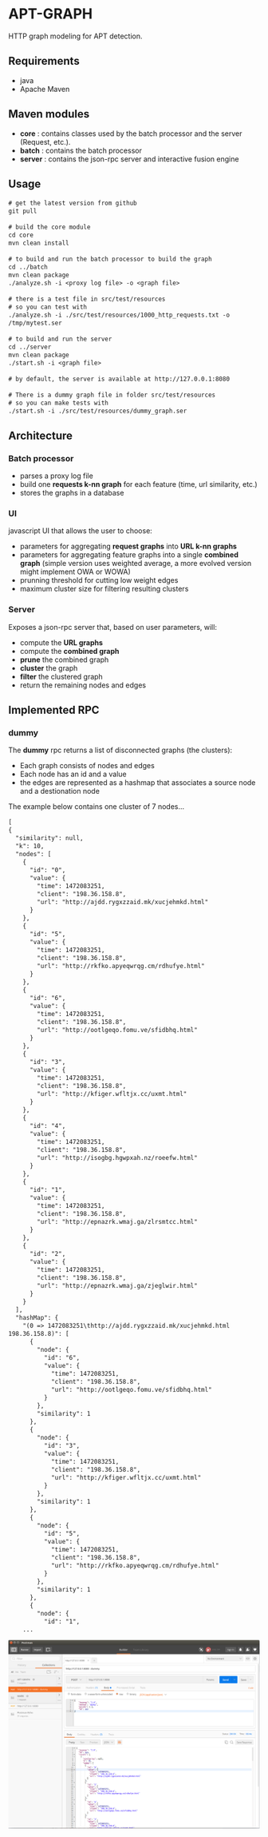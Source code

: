 # APT-GRAPH

HTTP graph modeling for APT detection.

## Requirements
- java
- Apache Maven

## Maven modules
- **core** : contains classes used by the batch processor and the server (Request, etc.).
- **batch** : contains the batch processor
- **server** : contains the json-rpc server and interactive fusion engine

## Usage

```
# get the latest version from github
git pull

# build the core module
cd core
mvn clean install

# to build and run the batch processor to build the graph
cd ../batch
mvn clean package
./analyze.sh -i <proxy log file> -o <graph file>

# there is a test file in src/test/resources
# so you can test with
./analyze.sh -i ./src/test/resources/1000_http_requests.txt -o /tmp/mytest.ser

# to build and run the server
cd ../server
mvn clean package
./start.sh -i <graph file>

# by default, the server is available at http://127.0.0.1:8080

# There is a dummy graph file in folder src/test/resources
# so you can make tests with
./start.sh -i ./src/test/resources/dummy_graph.ser
```

## Architecture

### Batch processor
- parses a proxy log file
- build one **requests k-nn graph** for each feature (time, url similarity, etc.)
- stores the graphs in a database

### UI
javascript UI that allows the user to choose:
- parameters for aggregating **request graphs** into **URL k-nn graphs**
- parameters for aggregating feature graphs into a single **combined graph** (simple version uses weighted average, a more evolved version might implement OWA or WOWA)
- prunning threshold for cutting low weight edges
- maximum cluster size for filtering resulting clusters

### Server
Exposes a json-rpc server that, based on user parameters, will:
- compute the **URL graphs**
- compute the **combined graph**
- **prune** the combined graph
- **cluster** the graph
- **filter** the clustered graph
- return the remaining nodes and edges

## Implemented RPC
### dummy

The **dummy** rpc returns a list of disconnected graphs (the clusters):
- Each graph consists of nodes and edges
- Each node has an id and a value
- the edges are represented as a hashmap that associates a source node and a destionation node

The example below contains one cluster of 7 nodes...

```
[
{
  "similarity": null,
  "k": 10,
  "nodes": [
    {
      "id": "0",
      "value": {
        "time": 1472083251,
        "client": "198.36.158.8",
        "url": "http://ajdd.rygxzzaid.mk/xucjehmkd.html"
      }
    },
    {
      "id": "5",
      "value": {
        "time": 1472083251,
        "client": "198.36.158.8",
        "url": "http://rkfko.apyeqwrqg.cm/rdhufye.html"
      }
    },
    {
      "id": "6",
      "value": {
        "time": 1472083251,
        "client": "198.36.158.8",
        "url": "http://ootlgeqo.fomu.ve/sfidbhq.html"
      }
    },
    {
      "id": "3",
      "value": {
        "time": 1472083251,
        "client": "198.36.158.8",
        "url": "http://kfiger.wfltjx.cc/uxmt.html"
      }
    },
    {
      "id": "4",
      "value": {
        "time": 1472083251,
        "client": "198.36.158.8",
        "url": "http://isogbg.hgwpxah.nz/roeefw.html"
      }
    },
    {
      "id": "1",
      "value": {
        "time": 1472083251,
        "client": "198.36.158.8",
        "url": "http://epnazrk.wmaj.ga/zlrsmtcc.html"
      }
    },
    {
      "id": "2",
      "value": {
        "time": 1472083251,
        "client": "198.36.158.8",
        "url": "http://epnazrk.wmaj.ga/zjeglwir.html"
      }
    }
  ],
  "hashMap": {
    "(0 => 1472083251\thttp://ajdd.rygxzzaid.mk/xucjehmkd.html 198.36.158.8)": [
      {
        "node": {
          "id": "6",
          "value": {
            "time": 1472083251,
            "client": "198.36.158.8",
            "url": "http://ootlgeqo.fomu.ve/sfidbhq.html"
          }
        },
        "similarity": 1
      },
      {
        "node": {
          "id": "3",
          "value": {
            "time": 1472083251,
            "client": "198.36.158.8",
            "url": "http://kfiger.wfltjx.cc/uxmt.html"
          }
        },
        "similarity": 1
      },
      {
        "node": {
          "id": "5",
          "value": {
            "time": 1472083251,
            "client": "198.36.158.8",
            "url": "http://rkfko.apyeqwrqg.cm/rdhufye.html"
          }
        },
        "similarity": 1
      },
      {
        "node": {
          "id": "1",
    ...
```

![](./dummy-rpc.png)
